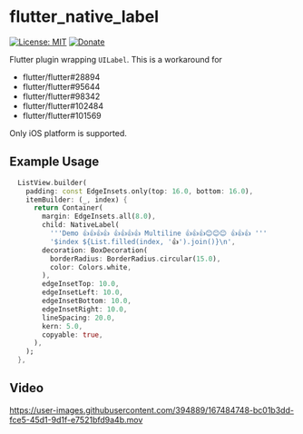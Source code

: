 # flutter_native_label

[![License: MIT](https://img.shields.io/badge/License-MIT-yellow.svg)](https://opensource.org/licenses/MIT)
[![Donate](https://img.shields.io/badge/Donate-PayPal-green.svg)](https://www.paypal.com/donate/?cmd=_s-xclick&hosted_button_id=T95X77SLUMNBY)

Flutter plugin wrapping `UILabel`. This is a workaround for
- flutter/flutter#28894
- flutter/flutter#95644
- flutter/flutter#98342
- flutter/flutter#102484
- flutter/flutter#101569

Only iOS platform is supported.

## Example Usage

```dart
  ListView.builder(
    padding: const EdgeInsets.only(top: 16.0, bottom: 16.0),
    itemBuilder: (_, index) {
      return Container(
        margin: EdgeInsets.all(8.0),
        child: NativeLabel(
          '''Demo 👍👍👍👍 👍👍👍👍 Multiline 👍👍👍😊😊😊 👍👍👍 '''
          '$index ${List.filled(index, '👍').join()}\n',
        decoration: BoxDecoration(
          borderRadius: BorderRadius.circular(15.0),
          color: Colors.white,
        ),
        edgeInsetTop: 10.0,
        edgeInsetLeft: 10.0,
        edgeInsetBottom: 10.0,
        edgeInsetRight: 10.0,
        lineSpacing: 20.0,
        kern: 5.0,
        copyable: true,
      ),
    );
  },
```

## Video

https://user-images.githubusercontent.com/394889/167484748-bc01b3dd-fce5-45d1-9d1f-e7521bfd9a4b.mov
